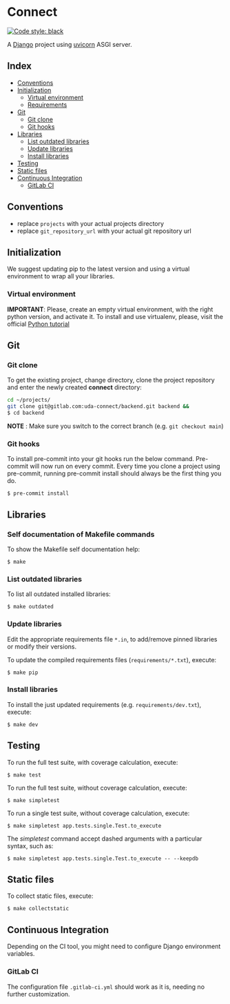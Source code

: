 # Connect

[![Code style: black](https://img.shields.io/badge/code%20style-black-000000.svg)](https://github.com/python/black)

A [Django](https://docs.djangoproject.com) project using [uvicorn](https://www.uvicorn.org/#running-with-gunicorn) ASGI server.

## Index

-   [Conventions](#conventions)
-   [Initialization](#initialization)
    -   [Virtual environment](#virtual-environment)
    -   [Requirements](#requirements)
-   [Git](#git)
    -   [Git clone](#git-clone)
    -   [Git hooks](#git-hooks)
-   [Libraries](#libraries)
    -   [List outdated libraries](#list-outdated-libraries)
    -   [Update libraries](#update-libraries)
    -   [Install libraries](#install-libraries)
-   [Testing](#testing)
-   [Static files](#static-files)
-   [Continuous Integration](#continuous-integration)
    -   [GitLab CI](#gitlab-ci)

## Conventions

-   replace `projects` with your actual projects directory
-   replace `git_repository_url` with your actual git repository url

## Initialization

We suggest updating pip to the latest version and using a virtual environment to wrap all your libraries.

### Virtual environment

**IMPORTANT**: Please, create an empty virtual environment, with the right python version, and activate it.
To install and use virtualenv, please, visit the official [Python tutorial](https://docs.python.org/3/tutorial/venv.html)

## Git

### Git clone

To get the existing project, change directory, clone the project repository and enter the newly created **connect** directory:

```bash
cd ~/projects/
git clone git@gitlab.com:uda-connect/backend.git backend &&
$ cd backend
```

**NOTE** : Make sure you switch to the correct branch (e.g. `git checkout main`)

### Git hooks

To install pre-commit into your git hooks run the below command. Pre-commit will now run on every commit. Every time you clone a project using pre-commit, running pre-commit install should always be the first thing you do.

```shell
$ pre-commit install
```

## Libraries

### Self documentation of Makefile commands

To show the Makefile self documentation help:

```shell
$ make
```

### List outdated libraries

To list all outdated installed libraries:

```shell
$ make outdated
```

### Update libraries

Edit the appropriate requirements file `*.in`, to add/remove pinned libraries or modify their versions.

To update the compiled requirements files (`requirements/*.txt`), execute:

```shell
$ make pip
```

### Install libraries

To install the just updated requirements (e.g. `requirements/dev.txt`), execute:

```shell
$ make dev
```

## Testing

To run the full test suite, with coverage calculation, execute:

```shell
$ make test
```

To run the full test suite, without coverage calculation, execute:

```shell
$ make simpletest
```

To run a single test suite, without coverage calculation, execute:

```shell
$ make simpletest app.tests.single.Test.to_execute
```

The _simpletest_ command accept dashed arguments with a particular syntax, such as:

```shell
$ make simpletest app.tests.single.Test.to_execute -- --keepdb
```

## Static files

To collect static files, execute:

```shell
$ make collectstatic
```

## Continuous Integration

Depending on the CI tool, you might need to configure Django environment variables.

### GitLab CI

The configuration file `.gitlab-ci.yml` should work as it is, needing no further customization.
